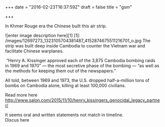 +++
date = "2016-02-23T16:37:59Z"
draft = false
title = "gsm"

+++
In Khmer Rouge era the Chinese built this air strip. 

![enter image description here][1]
[1]: /images/12697273_1323105704381487_4152874675511216701_o.jpg
The strip was built deep inside Cambodia to counter the Vietnam war and facilitate Chinese warplanes. 

 “Henry A. Kissinger approved each of the 3,875 Cambodia bombing raids in 1969 and 1970” — the most secretive phase of the bombing — “as well as the methods for keeping them out of the newspapers.”

All told, between 1969 and 1973, the U.S. dropped half-a-million tons of bombs on Cambodia alone, killing at least 100,000 civilians. 

Read more here 
http://www.salon.com/2015/11/10/henry_kissingers_genocidal_legacy_partner/

It seems oral and written statements not match in timeline.  
Discus here
